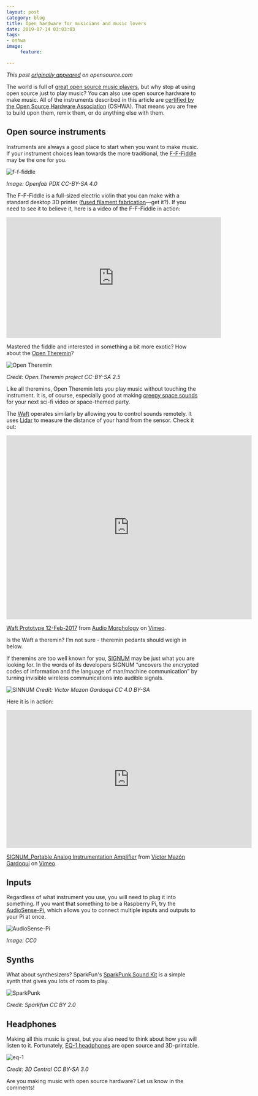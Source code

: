 ```yaml
---
layout: post
category: blog
title: Open hardware for musicians and music lovers
date: 2019-07-14 03:03:03
tags:
- oshwa
image:
     feature:

---
```


*This post [originally appeared](https://opensource.com/article/19/6/hardware-music) on opensource.com*

The world is full of [great open source music players](https://opensource.com/article/19/2/audio-players-linux), but why stop at using open source just to play music? You can also use open source hardware to make music. All of the instruments described in this article are [certified by the Open Source Hardware Association](https://certification.oshwa.org/) (OSHWA). That means you are free to build upon them, remix them, or do anything else with them.

## Open source instruments

Instruments are always a good place to start when you want to make music. If your instrument choices lean towards the more traditional, the [F-F-Fiddle](https://certification.oshwa.org/us000010.html) may be the one for you.

![f-f-fiddle](/images/f-f-fiddle.png)

*Image: Openfab PDX CC-BY-SA 4.0*

The F-F-Fiddle is a full-sized electric violin that you can make with a standard desktop 3D printer ([fused filament fabrication](https://en.wikipedia.org/wiki/Fused_filament_fabrication)—get it?). If you need to see it to believe it, here is a video of the F-F-Fiddle in action:

<iframe width="560" height="315" src="https://www.youtube.com/embed/8NDWVcJJS2Y" frameborder="0" allow="accelerometer; autoplay; encrypted-media; gyroscope; picture-in-picture" allowfullscreen></iframe>

Mastered the fiddle and interested in something a bit more exotic? How about the [Open Theremin](https://certification.oshwa.org/ch000001.html)?

![Open Theremin](/images/open-theremin.png)

*Credit: Open.Theremin project CC-BY-SA 2.5*

Like all theremins, Open Theremin lets you play music without touching the instrument. It is, of course, especially good at making [creepy space sounds](https://youtu.be/p05ZSHRYXVA?t=771) for your next sci-fi video or space-themed party.

The [Waft](https://certification.oshwa.org/uk000005.html) operates similarly by allowing you to control sounds remotely. It uses [Lidar](https://en.wikipedia.org/wiki/Lidar) to measure the distance of your hand from the sensor. Check it out:

<iframe src="https://player.vimeo.com/video/203705197" width="640" height="480" frameborder="0" allow="autoplay; fullscreen" allowfullscreen></iframe>
<p><a href="https://vimeo.com/203705197">Waft Prototype 12-Feb-2017</a> from <a href="https://vimeo.com/audiomorpology">Audio Morphology</a> on <a href="https://vimeo.com">Vimeo</a>.</p>

Is the Waft a theremin? I’m not sure - theremin pedants should weigh in below.

If theremins are too well known for you, [SIGNUM](https://certification.oshwa.org/es000003.html) may be just what you are looking for. In the words of its developers SIGNUM “uncovers the encrypted codes of information and the language of man/machine communication” by turning invisible wireless communications into audible signals.

![SINNUM](/images/signum.png)
*Credit: Victor Mazon Gardoqui CC 4.0 BY-SA*

Here it is in action:

<iframe src="https://player.vimeo.com/video/142831757" width="640" height="360" frameborder="0" allow="autoplay; fullscreen" allowfullscreen></iframe>
<p><a href="https://vimeo.com/142831757">SIGNUM_Portable Analog Instrumentation Amplifier</a> from <a href="https://vimeo.com/victormazon">V&iacute;ctor Maz&oacute;n Gardoqui</a> on <a href="https://vimeo.com">Vimeo</a>.</p>

## Inputs

Regardless of what instrument you use, you will need to plug it into something. If you want that something to be a Raspberry Pi, try the [AudioSense-Pi](https://certification.oshwa.org/in000007.html), which allows you to connect multiple inputs and outputs to your Pi at once.

![AudioSense-Pi](/images/audiosense-pi.png)

*Image: CC0*

## Synths

What about synthesizers? SparkFun's [SparkPunk Sound Kit](https://certification.oshwa.org/us000016.html) is a simple synth that gives you lots of room to play.

![SparkPunk](/images/sparkpunksoundkit.png)

*Credit: Sparkfun CC BY 2.0*

## Headphones

Making all this music is great, but you also need to think about how you will listen to it. Fortunately, [EQ-1 headphones](https://certification.oshwa.org/us000038.html) are open source and 3D-printable.

![eq-1](/images/eq-1-headphones.png)

*Credit: 3D Central CC BY-SA 3.0*

Are you making music with open source hardware? Let us know in the comments!


